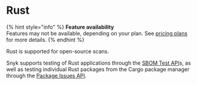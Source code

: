 # Rust

{% hint style="info" %}
**Feature availability**\
Features may not be available, depending on your plan. See [pricing plans](https://snyk.io/plans/) for more details.
{% endhint %}

Rust is supported for open-source scans.

Snyk supports testing of Rust applications through the [SBOM Test API](../../snyk-api/rest-api-endpoint-test-an-sbom-document-for-vulnerabilities.md)s, as well as testing individual Rust packages from the Cargo package manager through the [Package Issues API](../../snyk-api/rest-api-endpoint-list-issues-for-a-package.md).&#x20;
